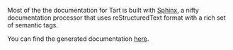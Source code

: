 Most of the the documentation for Tart is built with [Sphinx](http://sphinx.pocoo.org/), a nifty documentation processor that uses reStructuredText format with a rich set of semantic tags.

You can find the generated documentation [here](http://tart.googlecode.com/svn/site/index.html).
